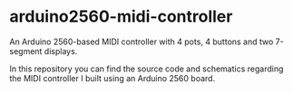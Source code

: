 # arduino2560-midi-controller
An Arduino 2560-based MIDI controller with 4 pots, 4 buttons and two 7-segment displays.

In this repository you can find the source code and schematics regarding the MIDI controller I built using an Arduino 2560 board.
